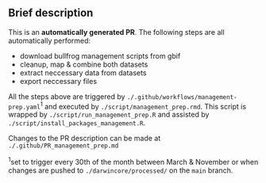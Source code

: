 ## Brief description

This is an **automatically generated PR**. 
The following steps are all automatically performed:

- download bullfrog management scripts from gbif 
- cleanup, map & combine both datasets
- extract neccessary data from datasets
- export neccessary files 

All the steps above are triggered by `./.github/workflows/management-prep.yaml`<sup>1</sup>
and executed by `./script/management_prep.rmd`. 
This script is wrapped by `./script/run_management_prep.R` and assisted by 
`./script/install_packages_management.R`. 

Changes to the PR description can be made at `./.github/PR_management_prep.md`

<sup>1</sup>set to trigger every 30th of the month between March & November or 
when changes are pushed to `./darwincore/processed/` on the `main` branch.